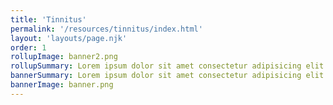 ```yaml
---
title: 'Tinnitus'
permalink: '/resources/tinnitus/index.html'
layout: 'layouts/page.njk'
order: 1
rollupImage: banner2.png
rollupSummary: Lorem ipsum dolor sit amet consectetur adipisicing elit.
bannerSummary: Lorem ipsum dolor sit amet consectetur adipisicing elit.
bannerImage: banner.png
---
```

